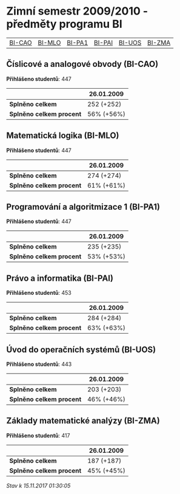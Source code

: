 # Zimní semestr 2009/2010 - předměty programu BI


| | | | | | |
|-|-|-|-|-|-|
|[BI-CAO](#číslicové-a-analogové-obvody-bi-cao) | [BI-MLO](#matematická-logika-bi-mlo) | [BI-PA1](#programování-a-algoritmizace-1-bi-pa1) | [BI-PAI](#právo-a-informatika-bi-pai) | [BI-UOS](#úvod-do-operačních-systémů-bi-uos) | [BI-ZMA](#základy-matematické-analýzy-bi-zma)|

        

## Číslicové a analogové obvody (BI-CAO)

**Přihlášeno studentů**: 447

|                          |26.01.2009|
|--------------------------|--------------------|
|**Splněno celkem**        |252 (+252)|
|**Splněno celkem procent**|56% (+56%)|

## Matematická logika (BI-MLO)

**Přihlášeno studentů**: 447

|                          |26.01.2009|
|--------------------------|--------------------|
|**Splněno celkem**        |274 (+274)|
|**Splněno celkem procent**|61% (+61%)|

## Programování a algoritmizace 1 (BI-PA1)

**Přihlášeno studentů**: 447

|                          |26.01.2009|
|--------------------------|--------------------|
|**Splněno celkem**        |235 (+235)|
|**Splněno celkem procent**|53% (+53%)|

## Právo a informatika (BI-PAI)

**Přihlášeno studentů**: 453

|                          |26.01.2009|
|--------------------------|--------------------|
|**Splněno celkem**        |284 (+284)|
|**Splněno celkem procent**|63% (+63%)|

## Úvod do operačních systémů (BI-UOS)

**Přihlášeno studentů**: 443

|                          |26.01.2009|
|--------------------------|--------------------|
|**Splněno celkem**        |203 (+203)|
|**Splněno celkem procent**|46% (+46%)|

## Základy matematické analýzy (BI-ZMA)

**Přihlášeno studentů**: 417

|                          |26.01.2009|
|--------------------------|--------------------|
|**Splněno celkem**        |187 (+187)|
|**Splněno celkem procent**|45% (+45%)|



*Stav k 15.11.2017 01:30:05*